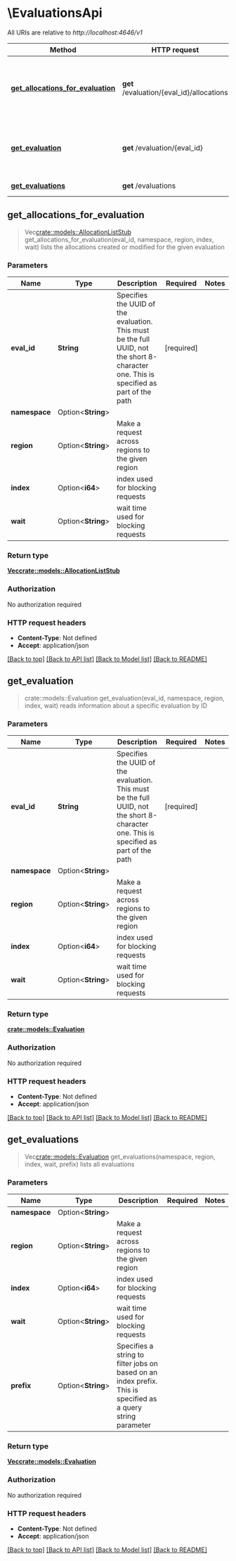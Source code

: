 # \EvaluationsApi

All URIs are relative to *http://localhost:4646/v1*

Method | HTTP request | Description
------------- | ------------- | -------------
[**get_allocations_for_evaluation**](EvaluationsApi.md#get_allocations_for_evaluation) | **get** /evaluation/{eval_id}/allocations | lists the allocations created or modified for the given evaluation
[**get_evaluation**](EvaluationsApi.md#get_evaluation) | **get** /evaluation/{eval_id} | reads information about a specific evaluation by ID
[**get_evaluations**](EvaluationsApi.md#get_evaluations) | **get** /evaluations | lists all evaluations



## get_allocations_for_evaluation

> Vec<crate::models::AllocationListStub> get_allocations_for_evaluation(eval_id, namespace, region, index, wait)
lists the allocations created or modified for the given evaluation

### Parameters


Name | Type | Description  | Required | Notes
------------- | ------------- | ------------- | ------------- | -------------
**eval_id** | **String** | Specifies the UUID of the evaluation. This must be the full UUID, not the short 8-character one. This is specified as part of the path | [required] |
**namespace** | Option<**String**> |  |  |
**region** | Option<**String**> | Make a request across regions to the given region |  |
**index** | Option<**i64**> | index used for blocking requests |  |
**wait** | Option<**String**> | wait time used for blocking requests |  |

### Return type

[**Vec<crate::models::AllocationListStub>**](AllocationListStub.md)

### Authorization

No authorization required

### HTTP request headers

- **Content-Type**: Not defined
- **Accept**: application/json

[[Back to top]](#) [[Back to API list]](../README.md#documentation-for-api-endpoints) [[Back to Model list]](../README.md#documentation-for-models) [[Back to README]](../README.md)


## get_evaluation

> crate::models::Evaluation get_evaluation(eval_id, namespace, region, index, wait)
reads information about a specific evaluation by ID

### Parameters


Name | Type | Description  | Required | Notes
------------- | ------------- | ------------- | ------------- | -------------
**eval_id** | **String** | Specifies the UUID of the evaluation. This must be the full UUID, not the short 8-character one. This is specified as part of the path | [required] |
**namespace** | Option<**String**> |  |  |
**region** | Option<**String**> | Make a request across regions to the given region |  |
**index** | Option<**i64**> | index used for blocking requests |  |
**wait** | Option<**String**> | wait time used for blocking requests |  |

### Return type

[**crate::models::Evaluation**](Evaluation.md)

### Authorization

No authorization required

### HTTP request headers

- **Content-Type**: Not defined
- **Accept**: application/json

[[Back to top]](#) [[Back to API list]](../README.md#documentation-for-api-endpoints) [[Back to Model list]](../README.md#documentation-for-models) [[Back to README]](../README.md)


## get_evaluations

> Vec<crate::models::Evaluation> get_evaluations(namespace, region, index, wait, prefix)
lists all evaluations

### Parameters


Name | Type | Description  | Required | Notes
------------- | ------------- | ------------- | ------------- | -------------
**namespace** | Option<**String**> |  |  |
**region** | Option<**String**> | Make a request across regions to the given region |  |
**index** | Option<**i64**> | index used for blocking requests |  |
**wait** | Option<**String**> | wait time used for blocking requests |  |
**prefix** | Option<**String**> | Specifies a string to filter jobs on based on an index prefix. This is specified as a query string parameter |  |

### Return type

[**Vec<crate::models::Evaluation>**](Evaluation.md)

### Authorization

No authorization required

### HTTP request headers

- **Content-Type**: Not defined
- **Accept**: application/json

[[Back to top]](#) [[Back to API list]](../README.md#documentation-for-api-endpoints) [[Back to Model list]](../README.md#documentation-for-models) [[Back to README]](../README.md)

